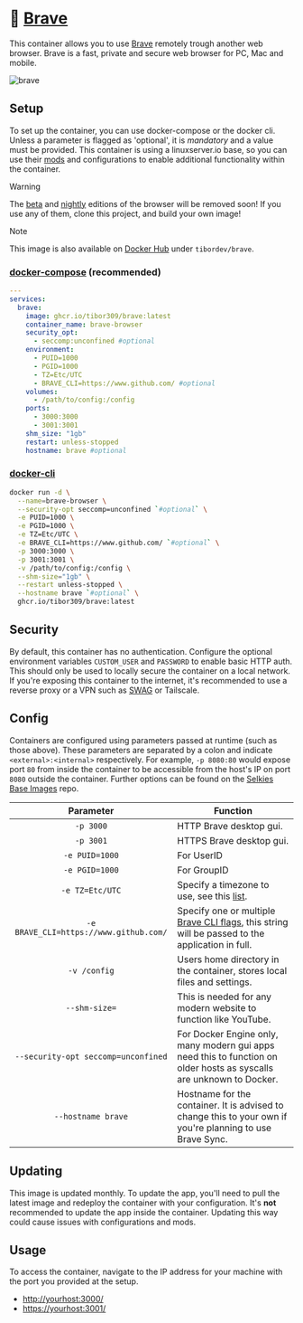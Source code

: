[beta_build]: https://github.com/tibor309/brave/tree/beta
[nightly_build]: https://github.com/tibor309/brave/tree/nightly

[brave]: https://brave.com/
[repo]: https://github.com/tibor309/brave

[dhub]: https://hub.docker.com/r/tibordev/brave
[dcompose]: https://docs.linuxserver.io/general/docker-compose
[dcli]: https://docs.docker.com/engine/reference/commandline/cli/
[flags]: https://support.brave.com/hc/en-us/articles/360044860011-How-Do-I-Use-Command-Line-Flags-in-Brave
[tz]: https://en.wikipedia.org/wiki/List_of_tz_database_time_zones#List
[link]: https://www.youtube.com/watch?v=dQw4w9WgXcQ

[lsmods]: https://github.com/linuxserver/docker-mods
[lsswag]: https://github.com/linuxserver/docker-swag
[lsselkies-op]: https://github.com/linuxserver/docker-baseimage-selkies#options



# 🦁 [Brave][repo]
This container allows you to use [Brave][brave] remotely trough another web browser. Brave is a fast, private and secure web browser for PC, Mac and mobile.

![brave](https://github.com/user-attachments/assets/8573341d-d7a2-403c-8ddd-4edf7e7172a3)

## Setup
To set up the container, you can use docker-compose or the docker cli. Unless a parameter is flagged as 'optional', it is *mandatory* and a value must be provided. This container is using a linuxserver.io base, so you can use their [mods][lsmods] and configurations to enable additional functionality within the container.

> [!WARNING]
> The [beta][beta_build] and [nightly][nightly_build] editions of the browser will be removed soon! If you use any of them, clone this project, and build your own image!

> [!NOTE]
> This image is also available on [Docker Hub][dhub] under `tibordev/brave`.

### [docker-compose][dcompose] (recommended)

```yaml
---
services:
  brave:
    image: ghcr.io/tibor309/brave:latest
    container_name: brave-browser
    security_opt:
      - seccomp:unconfined #optional
    environment:
      - PUID=1000
      - PGID=1000
      - TZ=Etc/UTC
      - BRAVE_CLI=https://www.github.com/ #optional
    volumes:
      - /path/to/config:/config
    ports:
      - 3000:3000
      - 3001:3001
    shm_size: "1gb"
    restart: unless-stopped
    hostname: brave #optional
```

### [docker-cli][dcli]

```bash
docker run -d \
  --name=brave-browser \
  --security-opt seccomp=unconfined `#optional` \
  -e PUID=1000 \
  -e PGID=1000 \
  -e TZ=Etc/UTC \
  -e BRAVE_CLI=https://www.github.com/ `#optional` \
  -p 3000:3000 \
  -p 3001:3001 \
  -v /path/to/config:/config \
  --shm-size="1gb" \
  --restart unless-stopped \
  --hostname brave `#optional` \
  ghcr.io/tibor309/brave:latest
```

## Security
By default, this container has no authentication. Configure the optional environment variables `CUSTOM_USER` and `PASSWORD` to enable basic HTTP auth. This should only be used to locally secure the container on a local network. If you're exposing this container to the internet, it's recommended to use a reverse proxy or a VPN such as [SWAG][lsswag] or Tailscale.

## Config
Containers are configured using parameters passed at runtime (such as those above). These parameters are separated by a colon and indicate `<external>:<internal>` respectively. For example, `-p 8080:80` would expose port `80` from inside the container to be accessible from the host's IP on port `8080` outside the container. Further options can be found on the [Selkies Base Images][lsselkies-op] repo.

| Parameter | Function |
| :----: | --- |
| `-p 3000` | HTTP Brave desktop gui. |
| `-p 3001` | HTTPS Brave desktop gui. |
| `-e PUID=1000` | For UserID |
| `-e PGID=1000` | For GroupID |
| `-e TZ=Etc/UTC` | Specify a timezone to use, see this [list][tz]. |
| `-e BRAVE_CLI=https://www.github.com/` | Specify one or multiple [Brave CLI flags][flags], this string will be passed to the application in full. |
| `-v /config` | Users home directory in the container, stores local files and settings. |
| `--shm-size=` | This is needed for any modern website to function like YouTube. |
| `--security-opt seccomp=unconfined` | For Docker Engine only, many modern gui apps need this to function on older hosts as syscalls are unknown to Docker. |
| `--hostname brave` | Hostname for the container. It is advised to change this to your own if you're planning to use Brave Sync. |

## Updating
This image is updated monthly. To update the app, you'll need to pull the latest image and redeploy the container with your configuration. It's **not** recommended to update the app inside the container. Updating this way could cause issues with configurations and mods.

## Usage
To access the container, navigate to the IP address for your machine with the port you provided at the setup.

* [http://yourhost:3000/][link]
* [https://yourhost:3001/][link]
